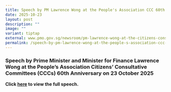 ```yaml
---
title: Speech by PM Lawrence Wong at the People's Association CCC 60th Anniversary
date: 2025-10-23
layout: post
description: ""
image: ""
variant: tiptap
external: www.pmo.gov.sg/newsroom/pm-lawrence-wong-at-the-citizens-consultative-committee-60th-anniversary-celebrations-oct-2025/
permalink: /speech-by-pm-lawrence-wong-at-the-people-s-association-ccc-60th-anniversary/
---
```

<h3>Speech by Prime Minister and Minister for Finance Lawrence Wong at the People’s Association Citizens’ Consultative Committees (CCCs) 60th Anniversary on 23 October 2025</h3>
<p><strong>Click <a href="https://www.pmo.gov.sg/newsroom/pm-lawrence-wong-at-the-citizens-consultative-committee-60th-anniversary-celebrations-oct-2025/" rel="noopener nofollow" target="_blank">here</a> to view the full speech.</strong>
</p>